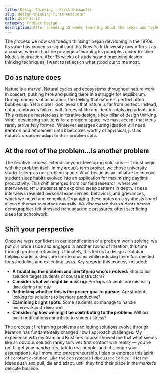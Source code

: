 ```yaml
---
title: Design Thinking - First Encounter
slug: design-thinking-first-encounter
date: 2024-12-13
category: Product Design
description: After spending 15 weeks learning about the ideas and techniques associated with design thinking and more importantly, putting them into practice, I wanted to take a moment to reflect on some emergent concepts that stood out to me.
---
```

The process we now call “design thinking” began developing in the 1970s. Its value has proven so significant that New York University now offers it as a course, where I had the privilege of learning its principles under Kristine Mudd’s instruction. After 15 weeks of studying and practicing design thinking techniques, I want to reflect on what stood out to me most.
## Do as nature does
Nature is a marvel. Natural cycles and ecosystems throughout nature work in concert, pushing here and pulling there in a struggle for equilibrium. During moments of admiration, the feeling that nature is perfect often bubbles up. Yet a closer look reveals that nature is far from perfect. Instead, nature embraces failure, with forces of life and death catalyzing adaptation. This creates a masterclass in iterative design, a key pillar of design thinking.
When developing solutions for a problem space, we must accept that ideas rarely arrive fully formed. Whatever emerges during ideation will need iteration and refinement until it becomes worthy of appraisal, just as nature’s creations adapt to their problem sets.
## At the root of the problem…is another problem
The iterative process extends beyond developing solutions — it must begin with the problem itself. In my group’s term project, we chose university student sleep as our problem space. What began as an initiative to improve student sleep habits evolved into an application for maximizing daytime productivity. This shift emerged from our field research, where we interviewed NYU students and explored sleep patterns in depth. These interviews revealed personal experiences, behaviors, and grievances, which we noted and compiled. Organizing these notes on a synthesis board allowed themes to surface naturally.
We discovered that students across demographics felt stressed from academic pressures, often sacrificing sleep for schoolwork.
## Shift your perspective
Once we were confident in our identification of a problem worth solving, we put our pride aside and engaged in another round of iteration, this time through problem reframing. Ultimately, this led us to design a solution helping students dedicate time to studies while reducing the effort needed for scheduling and executing tasks.
Key steps in this process included:
- **Articulating the problem and identifying who’s involved:** Should our solution target students or course instructors?
- **Consider what we might be missing:** Perhaps students are misusing time during the day
- **Rethinking whether this is the proper goal to pursue:** Are students looking for solutions to be more productive?
- **Examining bright spots:** Some students do manage to handle homework and sleep well
- **Considering how we might be contributing to the problem:** Will our push notifications contribute to student stress?

The process of reframing problems and letting solutions evolve through iteration has fundamentally changed how I approach challenges. My experience with my team and Kristine’s course showed me that what seems like an obvious solution rarely survives first contact with reality — you’ve got to get your hands dirty, talk to real people, and challenge your assumptions. As I move into entrepreneurship, I plan to embrace this spirit of constant evolution. Like the ecosystems I discussed earlier, I’ll let my ideas push and pull, die and adapt, until they find their place in the market’s delicate balance.